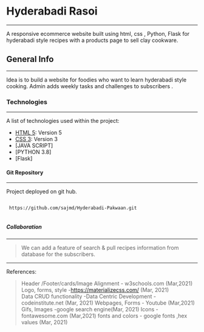
# Hyderabadi Rasoi
 *** 
A responsive ecommerce website built using html, css , Python, Flask  for hyderabadi style recipes with a products page to sell clay cookware.

 ## General Info
 *** 
Idea is to build a website for foodies who want to learn hyderabadi style cooking. Admin adds weekly tasks and challenges to subscribers .
 ### Technologies 
*** 
A list of technologies used within the project: 
* [HTML 5](www.w3schools.com): Version 5
* [CSS 3](www.w3schools.com): Version 3 
* [JAVA SCRIPT]
* [PYTHON 3.8]
* [Flask]

#### Git Repository 
 *** 
Project deployed on git hub.
``` 

 https://github.com/sajmd/Hyderabadi-Pakwaan.git
 
``` 
 ##### Collaboration
 *** 

> We can add a feature of search & pull recipes information from database for the subscribers.

*** 
References:

>Header /Footer/cards/Image Alignment 
      - w3schools.com (Mar,2021)
> Logo, forms, style -https://materializecss.com/   (Mar, 2021)   
> Data CRUD functionality -Data Centric Development -codeinstitute.net (Mar, 2021)
> Webpages, Forms - Youtube (Mar,2021)
> Gifs, Images -google search engine(Mar, 2021)
> Icons - fontawesome.com (Mar,2021)
> fonts and colors - google fonts ,hex values (Mar, 2021)
